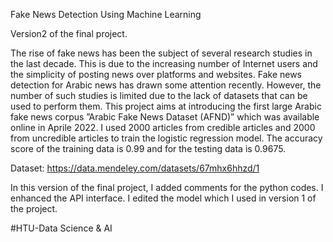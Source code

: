 Fake News Detection Using Machine Learning

Version2 of the final project.

The rise of fake news has been the subject of several research studies in the last decade. This is due to the increasing number of Internet users and the simplicity of posting news over platforms and websites. Fake news detection for Arabic news has drawn some attention recently. However, the number of such studies is limited due to the lack of datasets that can be used to perform them. This project aims at introducing the first large Arabic fake news corpus ”Arabic Fake News Dataset (AFND)” which was available online in Aprile 2022. I used 2000 articles from credible articles and 2000 from uncredible articles to train the logistic regression model.
The accuracy score of the training data is 0.99 and for the testing data is 0.9675.


Dataset: https://data.mendeley.com/datasets/67mhx6hhzd/1 


In this version of the final project, I added comments for the python codes.
I enhanced the API interface.
I edited the model which I used in version 1 of the project.

#HTU-Data Science & AI
